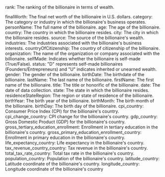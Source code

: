 rank: The ranking of the billionaire in terms of wealth.

finalWorth: The final net worth of the billionaire in U.S. dollars.
category: The category or industry in which the billionaire's business operates.
personName: The full name of the billionaire.
age: The age of the billionaire.
country: The country in which the billionaire resides.
city: The city in which the billionaire resides.
source: The source of the billionaire's wealth.
industries: The industries associated with the billionaire's business interests.
countryOfCitizenship: The country of citizenship of the billionaire.
organization: The name of the organization or company associated with the billionaire.
selfMade: Indicates whether the billionaire is self-made (True/False).
status: "D" represents self-made billionaires (Founders/Entrepreneurs) and "U" indicates inherited or unearned wealth.
gender: The gender of the billionaire.
birthDate: The birthdate of the billionaire.
lastName: The last name of the billionaire.
firstName: The first name of the billionaire.
title: The title or honorific of the billionaire.
date: The date of data collection.
state: The state in which the billionaire resides.
residenceStateRegion: The region or state of residence of the billionaire.
birthYear: The birth year of the billionaire.
birthMonth: The birth month of the billionaire.
birthDay: The birth day of the billionaire.
cpi_country: Consumer Price Index (CPI) for the billionaire's country.
cpi_change_country: CPI change for the billionaire's country.
gdp_country: Gross Domestic Product (GDP) for the billionaire's country.
gross_tertiary_education_enrollment: Enrollment in tertiary education in the billionaire's country.
gross_primary_education_enrollment_country: Enrollment in primary education in the billionaire's country.
life_expectancy_country: Life expectancy in the billionaire's country.
tax_revenue_country_country: Tax revenue in the billionaire's country.
total_tax_rate_country: Total tax rate in the billionaire's country.
population_country: Population of the billionaire's country.
latitude_country: Latitude coordinate of the billionaire's country.
longitude_country: Longitude coordinate of the billionaire's country
